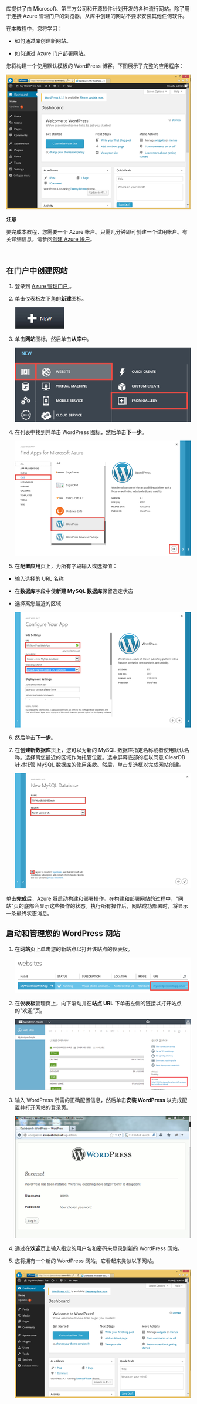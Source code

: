 库提供了由 Microsoft、第三方公司和开源软件计划开发的各种流行网站。除了用于连接 Azure 管理门户的浏览器，从库中创建的网站不要求安装其他任何软件。 

在本教程中，您将学习：

- 如何通过库创建新网站。

- 如何通过 Azure 门户部署网站。
 
您将构建一个使用默认模板的 WordPress 博客。下图展示了完整的应用程序：


![Wordpress blog][13]

<div class="dev-callout"><strong>注意</strong>
<p>要完成本教程，您需要一个 Azure 帐户。只需几分钟即可创建一个试用帐户。有关详细信息，请参阅<a href="/documentation/articles/php-create-account/" target="_blank">创建 Azure 帐户</a>。</p>
</div>
<br />

## 在门户中创建网站

1. 登录到 [Azure 管理门户 ](http://manage.windowsazure.cn)。

2. 单击仪表板左下角的**新建**图标。
	
	![Create New][5]

3. 单击**网站**图标，然后单击**从库中**。
	
	![Create From Gallery][6]

4. 在列表中找到并单击 WordPress 图标，然后单击**下一步**。
	
	![WordPress from list][7]

5. 在**配置应用**页上，为所有字段输入或选择值：
	
  - 输入选择的 URL 名称	
  - 在**数据库**字段中使**新建 MySQL 数据库**保留选定状态
  - 选择离您最近的区域

	![configure your app][8]

6. 然后单击**下一步**。

7. 在**创建新数据库**页上，您可以为新的 MySQL 数据库指定名称或者使用默认名称。选择离您最近的区域作为托管位置。选中屏幕底部的框以同意 ClearDB 针对托管 MySQL 数据库的使用条款。然后，单击复选框以完成网站创建。 
	
	![create database][9]

单击**完成**后，Azure 将启动构建和部署操作。在构建和部署网站的过程中，"网站"页的底部会显示这些操作的状态。执行所有操作后，网站成功部署时，将显示一条最终状态消息。

## 启动和管理您的 WordPress 网站

1. 在**网站**页上单击您的新站点以打开该站点的仪表板。

	![launch dashboard][10]

2. 在**仪表板**管理页上，向下滚动并在**站点 URL** 下单击左侧的链接以打开站点的"欢迎"页。

	![site URL][11] 

3. 输入 WordPress 所需的正确配置信息，然后单击**安装 WordPress** 以完成配置并打开网站的登录页。

	![login to WordPress][12]

4. 通过在**欢迎**页上输入指定的用户名和密码来登录到新的 WordPress 网站。

5. 您将拥有一个新的 WordPress 网站，它看起来类似以下网站。  

	![your WordPress site][13]






[5]: ./media/website-from-gallery/wordpressgallery-01.png
[6]: ./media/website-from-gallery/wordpressgallery-02.png
[7]: ./media/website-from-gallery/wordpressgallery-03.png
[8]: ./media/website-from-gallery/wordpressgallery-04.png
[9]: ./media/website-from-gallery/wordpressgallery-05.png
[10]: ./media/website-from-gallery/wordpressgallery-06.png
[11]: ./media/website-from-gallery/wordpressgallery-07.png
[12]: ./media/website-from-gallery/wordpressgallery-08.png
[13]: ./media/website-from-gallery/wordpressgallery-09.png





